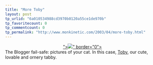 ```yaml
---
title: "More Toby"
layout: post
tp_urlid: "6a010534988cd3970b0120a55ce1de970b"
tp_favoritecount: 0
tp_commentcount: 0
tp_permalink: "http://www.monkinetic.com/2003/04/more-toby.html"
---
```

<div align="center"><a --="--" href="&lt;!--#enclosure filename=" linkonly="true" toby.jpg"="toby.jpg&quot;" urlonly="true">&quot;&gt;<img --="--" linkonly="true" src="&lt;!--#enclosure filename=" tobynarrow.jpg"="tobyNarrow.jpg&quot;" urlonly="true" />&quot; border=&quot;0&quot;&gt;</a></div>
The Blogger fail-safe: pictures of your cat. In this case, <a href="http://www.redmonk.net/monkinetic/2003/04/24#item2068">Toby</a>, our cute, lovable and ornery tabby.
